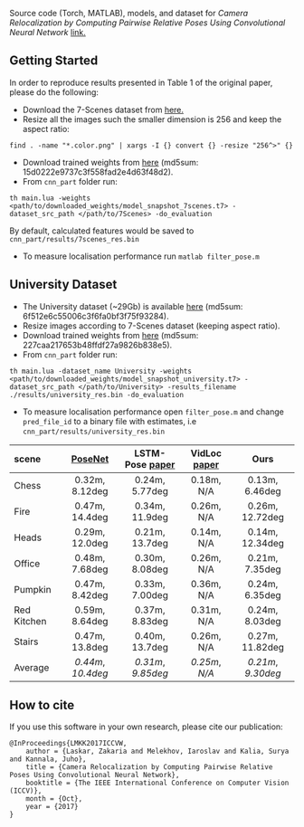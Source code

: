 
Source code (Torch, MATLAB), models, and dataset for _Camera Relocalization by Computing Pairwise Relative Poses Using Convolutional Neural Network_ [link.](http://openaccess.thecvf.com/content_ICCV_2017_workshops/papers/w17/Laskar_Camera_Relocalization_by_ICCV_2017_paper.pdf)

## Getting Started
In order to reproduce results presented in Table 1 of the original paper, please do the following:
* Download the 7-Scenes dataset from [here.](https://www.microsoft.com/en-us/research/project/rgb-d-dataset-7-scenes/)
* Resize all the images such the smaller dimension is 256 and keep the aspect ratio:
```
find . -name "*.color.png" | xargs -I {} convert {} -resize "256^>" {}
```
* Download trained weights from [here](https://drive.google.com/uc?export=download&id=1T13xwXTLzxEHN_RF0i_0cvsetxX8H5vs) (md5sum: 15d0222e9737c3f558fad2e4d63f48d2).
* From ```cnn_part``` folder run:
```
th main.lua -weights <path/to/downloaded_weights/model_snapshot_7scenes.t7> -dataset_src_path </path/to/7Scenes> -do_evaluation
```
By default, calculated features would be saved to ```cnn_part/results/7scenes_res.bin```
* To measure localisation performance run ```matlab filter_pose.m```

## University Dataset
* The University dataset (~29Gb) is available [here](https://drive.google.com/uc?export=download&id=1BUpZDDcphmwtlgb2I9JrpMo9p_8CrJJX) (md5sum: 6f512e6c55006c3f6fa0bf3f75f93284).
* Resize images according to 7-Scenes dataset (keeping aspect ratio).
* Download trained weights from [here](https://drive.google.com/uc?export=download&id=1cUc8IQVUxBmku1wBODUM82td8eRibC2Y) (md5sum: 227caa217653b48ffdf27a9826b838e5).
* From ```cnn_part``` folder run:
```
th main.lua -dataset_name University -weights <path/to/downloaded_weights/model_snapshot_university.t7> -dataset_src_path </path/to/University> -results_filename ./results/university_res.bin -do_evaluation
```
* To measure localisation performance open ```filter_pose.m``` and change ```pred_file_id``` to a binary file with estimates, i.e ```cnn_part/results/university_res.bin```

scene|[PoseNet](https://github.com/alexgkendall/caffe-posenet)|LSTM-Pose [paper](http://openaccess.thecvf.com/content_ICCV_2017/papers/Walch_Image-Based_Localization_Using_ICCV_2017_paper.pdf)|VidLoc [paper](http://openaccess.thecvf.com/content_cvpr_2017/papers/Clark_VidLoc_A_Deep_CVPR_2017_paper.pdf)|Ours
:---|:---:|:---:|:---:|:---:
Chess|0.32m, 8.12deg|0.24m, 5.77deg|0.18m, N/A|0.13m, 6.46deg
Fire |0.47m, 14.4deg|0.34m, 11.9deg|0.26m, N/A|0.26m, 12.72deg
Heads|0.29m, 12.0deg|0.21m, 13.7deg|0.14m, N/A|0.14m, 12.34deg
Office|0.48m, 7.68deg|0.30m, 8.08deg|0.26m, N/A|0.21m, 7.35deg
Pumpkin|0.47m, 8.42deg|0.33m, 7.00deg|0.36m, N/A|0.24m, 6.35deg
Red Kitchen|0.59m, 8.64deg|0.37m, 8.83deg|0.31m, N/A|0.24m, 8.03deg
Stairs|0.47m, 13.8deg|0.40m, 13.7deg|0.26m, N/A|0.27m, 11.82deg
Average|*0.44m*, *10.4deg*|*0.31m*, *9.85deg*|*0.25m*, *N/A*|*0.21m*, *9.30deg*
## How to cite
If you use this software in your own research, please cite our publication:

```
@InProceedings{LMKK2017ICCVW,
    author = {Laskar, Zakaria and Melekhov, Iaroslav and Kalia, Surya and Kannala, Juho},
    title = {Camera Relocalization by Computing Pairwise Relative Poses Using Convolutional Neural Network},
    booktitle = {The IEEE International Conference on Computer Vision (ICCV)},
    month = {Oct},
    year = {2017}
}
```
